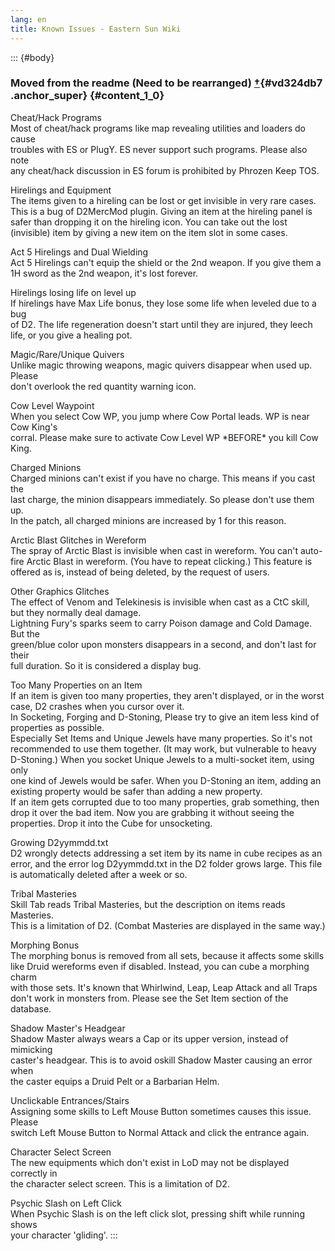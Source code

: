 ```yaml
---
lang: en
title: Known Issues - Eastern Sun Wiki
---
```


::: {#body}
### Moved from the readme (Need to be rearranged) [†](https://web.archive.org/web/20070216210622/http://miyoshino.la.coocan.jp/eswiki/?Known%20Issues#vd324db7 "vd324db7"){#vd324db7 .anchor_super} {#content_1_0}

Cheat/Hack Programs\
Most of cheat/hack programs like map revealing utilities and loaders do
cause\
troubles with ES or PlugY. ES never support such programs. Please also
note\
any cheat/hack discussion in ES forum is prohibited by Phrozen Keep TOS.

Hirelings and Equipment\
The items given to a hireling can be lost or get invisible in very rare
cases.\
This is a bug of D2MercMod plugin. Giving an item at the hireling panel
is\
safer than dropping it on the hireling icon. You can take out the lost\
(invisible) item by giving a new item on the item slot in some cases.

Act 5 Hirelings and Dual Wielding\
Act 5 Hirelings can\'t equip the shield or the 2nd weapon. If you give
them a\
1H sword as the 2nd weapon, it\'s lost forever.

Hirelings losing life on level up\
If hirelings have Max Life bonus, they lose some life when leveled due
to a bug\
of D2. The life regeneration doesn\'t start until they are injured, they
leech\
life, or you give a healing pot.

Magic/Rare/Unique Quivers\
Unlike magic throwing weapons, magic quivers disappear when used up.
Please\
don\'t overlook the red quantity warning icon.

Cow Level Waypoint\
When you select Cow WP, you jump where Cow Portal leads. WP is near Cow
King\'s\
corral. Please make sure to activate Cow Level WP \*BEFORE\* you kill
Cow King.

Charged Minions\
Charged minions can\'t exist if you have no charge. This means if you
cast the\
last charge, the minion disappears immediately. So please don\'t use
them up.\
In the patch, all charged minions are increased by 1 for this reason.

Arctic Blast Glitches in Wereform\
The spray of Arctic Blast is invisible when cast in wereform. You can\'t
auto-\
fire Arctic Blast in wereform. (You have to repeat clicking.) This
feature is\
offered as is, instead of being deleted, by the request of users.

Other Graphics Glitches\
The effect of Venom and Telekinesis is invisible when cast as a CtC
skill,\
but they normally deal damage.\
Lightning Fury\'s sparks seem to carry Poison damage and Cold Damage.
But the\
green/blue color upon monsters disappears in a second, and don\'t last
for their\
full duration. So it is considered a display bug.

Too Many Properties on an Item\
If an item is given too many properties, they aren\'t displayed, or in
the worst\
case, D2 crashes when you cursor over it.\
In Socketing, Forging and D-Stoning, Please try to give an item less
kind of\
properties as possible.\
Especially Set Items and Unique Jewels have many properties. So it\'s
not\
recommended to use them together. (It may work, but vulnerable to heavy\
D-Stoning.) When you socket Unique Jewels to a multi-socket item, using
only\
one kind of Jewels would be safer. When you D-Stoning an item, adding
an\
existing property would be safer than adding a new property.\
If an item gets corrupted due to too many properties, grab something,
then\
drop it over the bad item. Now you are grabbing it without seeing the\
properties. Drop it into the Cube for unsocketing.

Growing D2yymmdd.txt\
D2 wrongly detects addressing a set item by its name in cube recipes as
an\
error, and the error log D2yymmdd.txt in the D2 folder grows large. This
file\
is automatically deleted after a week or so.

Tribal Masteries\
Skill Tab reads Tribal Masteries, but the description on items reads
Masteries.\
This is a limitation of D2. (Combat Masteries are displayed in the same
way.)

Morphing Bonus\
The morphing bonus is removed from all sets, because it affects some
skills\
like Druid wereforms even if disabled. Instead, you can cube a morphing
charm\
with those sets. It\'s known that Whirlwind, Leap, Leap Attack and all
Traps\
don\'t work in monsters from. Please see the Set Item section of the
database.

Shadow Master\'s Headgear\
Shadow Master always wears a Cap or its upper version, instead of
mimicking\
caster\'s headgear. This is to avoid oskill Shadow Master causing an
error when\
the caster equips a Druid Pelt or a Barbarian Helm.

Unclickable Entrances/Stairs\
Assigning some skills to Left Mouse Button sometimes causes this issue.
Please\
switch Left Mouse Button to Normal Attack and click the entrance again.

Character Select Screen\
The new equipments which don\'t exist in LoD may not be displayed
correctly in\
the character select screen. This is a limitation of D2.

Psychic Slash on Left Click\
When Psychic Slash is on the left click slot, pressing shift while
running shows\
your character \'gliding\'.
:::
